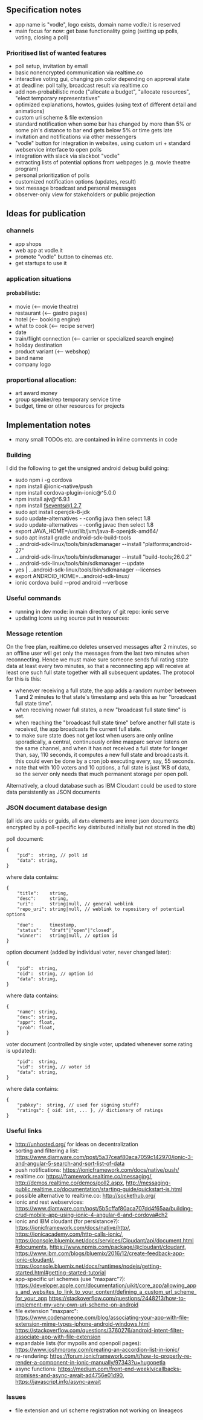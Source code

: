 ## Specification notes

* app name is "vodle", logo exists, domain name vodle.it is reserved
* main focus for now: get base functionality going (setting up polls, voting, closing a poll)

### Prioritised list of wanted features

* poll setup, invitation by email
* basic nonencrypted communication via realtime.co
* interactive voting gui, changing pin color depending on approval state
* at deadline: poll tally, broadcast result via realtime.co
* add non-probabilistic mode ("allocate a budget", "allocate resources", "elect temporary representatives" 
* optimized explanations, howtos, guides (using text of different detail and animations)
* custom uri scheme & file extension
* standard notification when some bar has changed by more than 5% or some pin's distance to bar end gets below 5% or time gets late
* invitation and notifications via other messengers
* "vodle" button for integration in websites, using custom uri + standard webservice interface to open polls
* integration with slack via slackbot "vodle"
* extracting lists of potential options from webpages (e.g. movie theatre program) 
* personal prioritization of polls
* customized notification options (updates, result)
* text message broadcast and personal messages
* observer-only view for stakeholders or public projection 

## Ideas for publication

### channels

* app shops
* web app at vodle.it
* promote "vodle" button to cinemas etc.
* get startups to use it

### application situations

#### probabilistic:

* movie (<-- movie theatre)
* restaurant (<-- gastro pages)
* hotel (<-- booking engine)
* what to cook (<-- recipe server)
* date
* train/flight connection (<-- carrier or specialized search engine)
* holiday destination
* product variant (<-- webshop)
* band name
* company logo

### proportional allocation:

* art award money
* group speaker/rep temporary service time
* budget, time or other resources for projects

## Implementation notes

* many small TODOs etc. are contained in inline comments in code

### Building

I did the following to get the unsigned android debug build going:

* sudo npm i -g cordova
* npm install @ionic-native/push
* npm install cordova-plugin-ionic@^5.0.0
* npm install ajv@^6.9.1
* npm install fsevents@1.2.7
* sudo apt install openjdk-8-jdk
* sudo update-alternatives - -config java
  then select 1.8
* sudo update-alternatives - -config javac
  then select 1.8
* export JAVA_HOME=/usr/lib/jvm/java-8-openjdk-amd64/
* sudo apt install gradle android-sdk-build-tools
* ...android-sdk-linux/tools/bin/sdkmanager --install "platforms;android-27"
* ...android-sdk-linux/tools/bin/sdkmanager --install "build-tools;26.0.2"
* ...android-sdk-linux/tools/bin/sdkmanager --update
* yes | ...android-sdk-linux/tools/bin/sdkmanager --licenses
* export ANDROID_HOME=...android-sdk-linux/
* ionic cordova build --prod android --verbose

### Useful commands

* running in dev mode: in main directory of git repo: ionic serve
* updating icons using source put in resources: 

### Message retention

On the free plan, realtime.co deletes unserved messages after 2 minutes, so an offline user will get only the messages from the last two minutes when reconnecting.
Hence we must make sure someone sends full rating state data at least every two minutes, 
so that a reconnecting app will receive at least one such full state together with all subsequent updates.
The protocol for this is this:

* whenever receiving a full state, the app adds a random number between 1 and 2 minutes to that state's timestamp 
  and sets this as her "broadcast full state time".
* when receiving newer full states, a new "broadcast full state time" is set.
* when reaching the "broadcast full state time" before another full state is received, 
  the app broadcasts the current full state.
* to make sure state does not get lost when users are only online sporadically,
  a central, continuously online maxparc server listens on the same channel, 
  and when it has not received a full state for longer than, say, 110 seconds, 
  it computes a new full state and broadcasts it.
  this could even be done by a cron job executing every, say, 55 seconds.
* note that with 100 voters and 10 options, a full state is just 1KB of data,
  so the server only needs that much permanent storage per open poll.

Alternatively, a cloud database such as IBM Cloudant could be used to store data persistently as JSON documents

### JSON document database design

(all ids are uuids or guids, all `data` elements are inner json documents encrypted by a poll-specific key distributed initially but not stored in the db)

poll document:
```
{
    "pid":  string, // poll id
    "data": string,
}
```
where data contains:
```
{
    "title":    string,
    "desc":     string,
    "uri":      string|null, // general weblink
    "repo_uri": string|null, // weblink to repository of potential options

    "due":      timestamp,
    "status":   "draft"|"open"|"closed",
    "winner":   string|null, // option id
}
```

option document (added by individual voter, never changed later):
```
{
    "pid":  string,
    "oid":  string, // option id
    "data": string,
}
```
where data contains:
```
{
    "name": string,
    "desc": string,
    "appr": float,
    "prob": float,
}
```

voter document (controlled by single voter, updated whenever some rating is updated):
```
    "pid":  string,
    "vid":  string, // voter id
    "data": string,
}
```
where data contains:
```
{
    "pubkey":  string, // used for signing stuff?
    "ratings": { oid: int, ... }, // dictionary of ratings
}
```


### Useful links

* http://unhosted.org/ for ideas on decentralization
* sorting and filtering a list: https://www.djamware.com/post/5a37ceaf80aca7059c142970/ionic-3-and-angular-5-search-and-sort-list-of-data
* push notifications: https://ionicframework.com/docs/native/push/
* realtime.co: https://framework.realtime.co/messaging/, http://demos.realtime.co/demos/poll2.aspx, http://messaging-public.realtime.co/documentation/starting-guide/quickstart-js.html
* possible alternative to realtime.co: http://sockethub.org/
* ionic and rest webservices: https://www.djamware.com/post/5b5cffaf80aca707dd4f65aa/building-crud-mobile-app-using-ionic-4-angular-6-and-cordova#ch2 
* ionic and IBM cloudant (for persistance?): 
    https://ionicframework.com/docs/native/http/, https://ionicacademy.com/http-calls-ionic/,
    https://console.bluemix.net/docs/services/Cloudant/api/document.html#documents, 
    https://www.npmjs.com/package/@cloudant/cloudant, 
    https://www.ibm.com/blogs/bluemix/2016/12/create-feedback-app-ionic-cloudant/, 
    https://console.bluemix.net/docs/runtimes/nodejs/getting-started.html#getting-started-tutorial
* app-specific url schemes (use "maxparc"?): 
    https://developer.apple.com/documentation/uikit/core_app/allowing_apps_and_websites_to_link_to_your_content/defining_a_custom_url_scheme_for_your_app
    https://stackoverflow.com/questions/2448213/how-to-implement-my-very-own-uri-scheme-on-android
* file extension "maxparc":
    https://www.codenameone.com/blog/associating-your-app-with-file-extension-mime-types-iphone-android-windows.html
    https://stackoverflow.com/questions/3760276/android-intent-filter-associate-app-with-file-extension
* expandable lists (for mypolls and openpoll pages): https://www.joshmorony.com/creating-an-accordion-list-in-ionic/
* re-rendering: https://forum.ionicframework.com/t/how-to-properly-re-render-a-component-in-ionic-manually/97343?u=hugopetla
* async functions: https://medium.com/front-end-weekly/callbacks-promises-and-async-await-ad4756e01d90, https://javascript.info/async-await

### Issues
* file extension and uri scheme registration not working on lineageos

